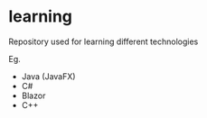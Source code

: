 # learning
Repository used for learning different technologies

Eg.
- Java (JavaFX)
- C#
- Blazor
- C++

